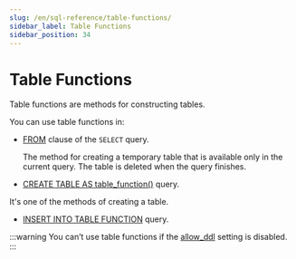 ```yaml
---
slug: /en/sql-reference/table-functions/
sidebar_label: Table Functions
sidebar_position: 34
---
```


# Table Functions 

Table functions are methods for constructing tables.

You can use table functions in:

-  [FROM](../../sql-reference/statements/select/from.md) clause of the `SELECT` query.

   The method for creating a temporary table that is available only in the current query. The table is deleted when the query finishes.

-   [CREATE TABLE AS table_function()](../../sql-reference/statements/create/table.md) query.

   It's one of the methods of creating a table.

-   [INSERT INTO TABLE FUNCTION](../../sql-reference/statements/insert-into.md#inserting-into-table-function) query.

:::warning
You can’t use table functions if the [allow_ddl](../../operations/settings/permissions-for-queries.md#settings_allow_ddl) setting is disabled.
:::
